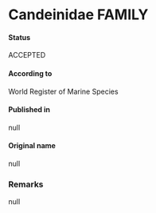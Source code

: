 Candeinidae FAMILY
=======

#### Status
ACCEPTED

#### According to
World Register of Marine Species

#### Published in
null

#### Original name
null

### Remarks
null